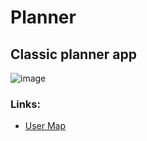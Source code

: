 # Planner
## Classic planner app
![image](https://github.com/Maksymkek/planner/assets/94917707/c7023d1b-ab9a-4657-83d3-8893486b41a5)
### Links:
*  [User Map](https://miro.com/app/board/uXjVMl2s8aU=/?share_link_id=780188013032)
